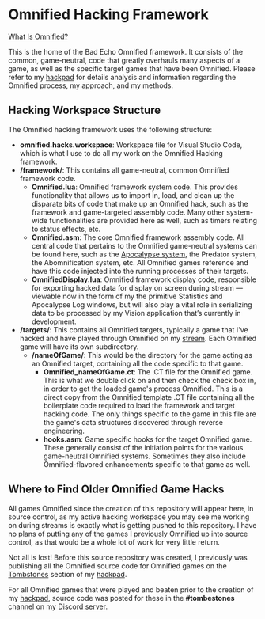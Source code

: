 # Omnified Hacking Framework
[What Is Omnified?](https://badecho.com/index.php/what-is-omnified/)

This is the home of the Bad Echo Omnified framework. It consists of the common, game-neutral, code that greatly overhauls many aspects of a game, as well as the specific target games that have been Omnified. Please refer to my [hackpad](https://badecho.com) for details analysis and information regarding the Omnified process, my approach, and my methods.

## Hacking Workspace Structure

The Omnified hacking framework uses the following structure:

* **omnified.hacks.workspace**: Workspace file for Visual Studio Code, which is what I use to do all my work on the Omnified Hacking framework.
* **/framework/**: This contains all game-neutral, common Omnified framework code.
  * **Omnified.lua**: Omnified framework system code. This provides functionality that allows us to import in, load, and clean up the disparate bits of code that make up an Omnified hack, such as the framework and game-targeted assembly code. Many other system-wide functionalities are provided here as well, such as timers relating to status effects, etc.
  * **Omnified.asm**: The core Omnified framework assembly code. All central code that pertains to the Omnified game-neutral systems can be found here, such as the [Apocalypse system](https://badecho.com/index.php/2020/10/19/apocalypse-system/), the Predator system, the Abomnification system, etc. All Omnified games reference and have this code injected into the running processes of their targets.
  * **OmnifiedDisplay.lua**: Omnified framework display code, responsible for exporting hacked data for display on screen during stream — viewable now in the form of my the primitive Statistics and Apocalypse Log windows, but will also play a vital role in serializing data to be processed by my Vision application that’s currently in development.
* **/targets/**: This contains all Omnified targets, typically a game that I've hacked and have played through Omnified on my [stream](https://twitch.tv/omni). Each Omnified game will have its own subdirectory.
  * **/nameOfGame/**: This would be the directory for the game acting as an Omnified target, containing all the code specific to that game.
    * **Omnified_nameOfGame.ct**: The .CT file for the Omnified game. This is what we double click on and then check the check box in, in order to get the loaded game's process Omnified. This is a direct copy from the Omnified template .CT file containing all the boilerplate code required to load the framework and target hacking code. The only things specific to the game in this file are the game's data structures discovered through reverse engineering. 
    * **hooks.asm**: Game specific hooks for the target Omnified game. These generally consist of the initiation points for the various game-neutral Omnified systems. Sometimes they also include Omnified-flavored enhancements specific to that game as well.

## Where to Find Older Omnified Game Hacks

All games Omnified since the creation of this repository will appear here, in source control, as my active hacking workspace you may see me working on during streams is exactly what is getting pushed to this repository. I have no plans of putting any of the games I previously Omnified up into source control, as that would be a whole lot of work for very little return.

Not all is lost! Before this source repository was created, I previously was publishing all the Omnified source code for Omnified games on the [Tombstones](https://badecho.com/index.php/category/tombstones/) section of my [hackpad](https://badecho.com/).

For all Omnified games that were played and beaten prior to the creation of my [hackpad](https://badecho.com/), source code was posted for these in the **#tombestones** channel on my [Discord server](https://discord.gg/omni).

